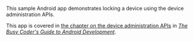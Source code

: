 This sample Android app demonstrates
locking a device using the device administration APIs.

This app is covered in 
[the chapter on the device administration APIs](https://commonsware.com/Android/previews/device-administration)
in [*The Busy Coder's Guide to Android Development*](https://commonsware.com/Android/).


